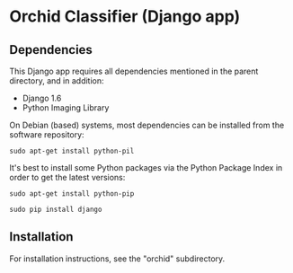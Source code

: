 # Orchid Classifier (Django app)

## Dependencies

This Django app requires all dependencies mentioned in the parent directory,
and in addition:

* Django 1.6
* Python Imaging Library

On Debian (based) systems, most dependencies can be installed from the
software repository:

    sudo apt-get install python-pil

It's best to install some Python packages via the Python Package Index in
order to get the latest versions:

    sudo apt-get install python-pip

    sudo pip install django

## Installation

For installation instructions, see the "orchid" subdirectory.

